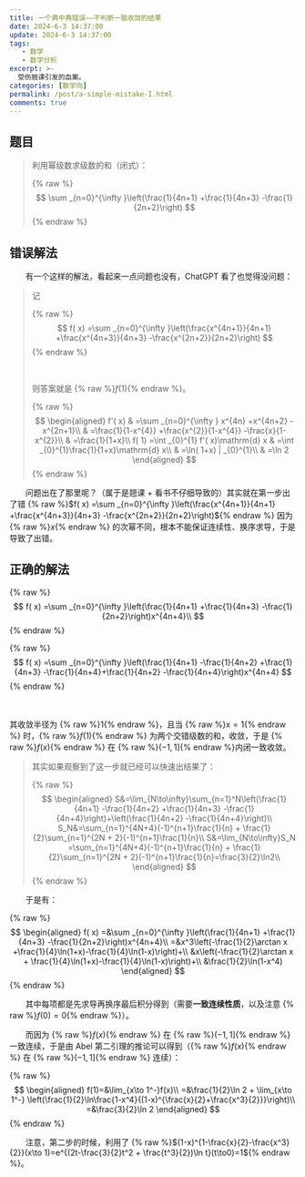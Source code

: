 ```yaml
---
title: 一个典中典错误——不判断一致收敛的结果
date: 2024-6-3 14:37:00
update: 2024-6-3 14:37:00
tags:
   - 数学
   - 数学分析
excerpt: >-
  受伤翘课引发的血案。
categories: [数学向]
permalink: /post/a-simple-mistake-I.html
comments: true
---
```


## 题目

> 利用幂级数求级数的和（闭式）：
>
> {% raw %}$$
> \sum _{n=0}^{\infty }\left(\frac{1}{4n+1} +\frac{1}{4n+3} -\frac{1}{2n+2}\right) 
> $${% endraw %}

## 错误解法

　　有一个这样的解法，看起来一点问题也没有，ChatGPT 看了也觉得没问题：

> 记
>
> {% raw %}$$
> f( x) =\sum _{n=0}^{\infty }\left(\frac{x^{4n+1}}{4n+1} +\frac{x^{4n+3}}{4n+3} -\frac{x^{2n+2}}{2n+2}\right)
> $${% endraw %}
>
> ‍
>
> 则答案就是 {% raw %}$\displaystyle f(1)${% endraw %}。
>
> {% raw %}$$
> \begin{aligned}
> f'( x) & =\sum _{n=0}^{\infty } x^{4n} +x^{4n+2} -x^{2n+1}\\
>  & =\frac{1}{1-x^{4}} +\frac{x^{2}}{1-x^{4}} -\frac{x}{1-x^{2}}\\
>  & =\frac{1}{1+x}\\
> f( 1) =\int _{0}^{1} f'( x)\mathrm{d} x & =\int _{0}^{1}\frac{1}{1+x}\mathrm{d} x\\
>  & =\ln( 1+x) | _{0}^{1}\\
>  & =\ln 2
> \end{aligned}
> $${% endraw %}

　　问题出在了那里呢？（属于是翘课 + 看书不仔细导致的）其实就在第一步出了错  {% raw %}$f( x) =\sum _{n=0}^{\infty }\left(\frac{x^{4n+1}}{4n+1} +\frac{x^{4n+3}}{4n+3} -\frac{x^{2n+2}}{2n+2}\right)${% endraw %} 因为 {% raw %}$x${% endraw %}  的次幂不同，根本不能保证连续性、换序求导，于是导致了出错。

## 正确的解法

{% raw %}$$
f( x) =\sum _{n=0}^{\infty }\left(\frac{1}{4n+1} +\frac{1}{4n+3} -\frac{1}{2n+2}\right)x^{4n+4}\\
$${% endraw %}

{% raw %}$$
f( x) =\sum _{n=0}^{\infty }\left(\frac{1}{4n+1} -\frac{1}{4n+2} +\frac{1}{4n+3} -\frac{1}{4n+4}+\frac{1}{4n+2} -\frac{1}{4n+4}\right)x^{4n+4}
$${% endraw %}

　　

其收敛半径为 {% raw %}$1${% endraw %}，且当 {% raw %}$x=1${% endraw %} 时，{% raw %}$f(1)${% endraw %} 为两个交错级数的和，收敛，于是 {% raw %}$f(x)${% endraw %} 在 {% raw %}$(-1,1]${% endraw %}​ 内闭一致收敛。

> 其实如果观察到了这一步就已经可以快速出结果了：
>
> {% raw %}$$
> \begin{aligned}
> S&=\lim_{N\to\infty}\sum_{n=1}^N\left(\frac{1}{4n+1} -\frac{1}{4n+2} +\frac{1}{4n+3} -\frac{1}{4n+4}\right)+\left(\frac{1}{4n+2} -\frac{1}{4n+4}\right)\\
> S_N&=\sum_{n=1}^{4N+4}(-1)^{n+1}\frac{1}{n} + \frac{1}{2}\sum_{n=1}^{2N + 2}(-1)^{n+1}\frac{1}{n}\\
> S&=\lim_{N\to\infty}S_N =\sum_{n=1}^{4N+4}(-1)^{n+1}\frac{1}{n} + \frac{1}{2}\sum_{n=1}^{2N + 2}(-1)^{n+1}\frac{1}{n}=\frac{3}{2}\ln2\\
> \end{aligned}
> $${% endraw %}

　　于是有：

{% raw %}$$
\begin{aligned}
f( x) =&\sum _{n=0}^{\infty }\left(\frac{1}{4n+1} +\frac{1}{4n+3} -\frac{1}{2n+2}\right)x^{4n+4}\\
=&x^3\left(-\frac{1}{2}\arctan x +\frac{1}{4}\ln(1+x)-\frac{1}{4}\ln(1-x)\right)+\\
&x\left(-\frac{1}{2}\arctan x + \frac{1}{4}\ln(1+x)-\frac{1}{4}\ln(1-x)\right)+\\
&\frac{1}{2}\ln(1-x^4)
\end{aligned}
$${% endraw %}

　　其中每项都是先求导再换序最后积分得到（需要**一致连续性质**，以及注意 {% raw %}$f(0) = 0${% endraw %}）。

　　而因为 {% raw %}$f(x)${% endraw %} 在 {% raw %}$(-1,1]${% endraw %} 一致连续，于是由 Abel 第二引理的推论可以得到（{% raw %}$f(x)${% endraw %} 在 {% raw %}$(-1,1]${% endraw %} 连续）：

{% raw %}$$
\begin{aligned}
f(1)=&\lim_{x\to 1^-}f(x)\\
=&\frac{1}{2}\ln 2 + \lim_{x\to 1^-} \left(\frac{1}{2}\ln\frac{1-x^4}{(1-x)^{\frac{x}{2}+\frac{x^3}{2}}}\right)\\
=&\frac{3}{2}\ln 2
\end{aligned}
$${% endraw %}

　　注意，第二步的时候，利用了 {% raw %}$(1-x)^{1-\frac{x}{2}-\frac{x^3}{2}}(x\to 1)=e^{(2t-\frac{3}{2}t^2 + \frac{t^3}{2})\ln t}(t\to0)=1${% endraw %}。
